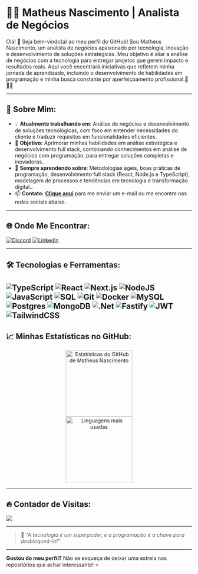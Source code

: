 # 🧑‍💻 Matheus Nascimento | Analista de Negócios

Olá! 👋 Seja bem-vindo(a) ao meu perfil do GitHub! Sou Matheus Nascimento, um analista de negócios apaixonado por tecnologia, inovação e desenvolvimento de soluções estratégicas. Meu objetivo é aliar a análise de negócios com a tecnologia para entregar projetos que gerem impacto e resultados reais. Aqui você encontrará iniciativas que refletem minha jornada de aprendizado, incluindo o desenvolvimento de habilidades em programação e minha busca constante por aperfeiçoamento profissional.🚀👨‍💻

---

## 🚀 Sobre Mim:
- 💡 **Atualmente trabalhando em**: Análise de negócios e desenvolvimento de soluções tecnológicas, com foco em entender necessidades do cliente e traduzir requisitos em funcionalidades eficientes.
- 🎯 **Objetivo:** Aprimorar minhas habilidades em análise estratégica e desenvolvimento full stack, combinando conhecimentos em análise de negócios com programação, para entregar soluções completas e inovadoras..
- 🌱 **Sempre aprendendo sobre**: Metodologias ágeis, boas práticas de programação, desenvolvimento full stack (React, Node.js e TypeScript), modelagem de processos e tendências em tecnologia e transformação digital..
- 📫 **Contato:** [**Clique aqui**](mailto:matheusfla.12333@gmail.com) para me enviar um e-mail ou me encontre nas redes sociais abaixo.

---

## 🌐 Onde Me Encontrar:
[![Discord](https://img.shields.io/badge/Discord-%237289DA.svg?logo=discord&logoColor=white)](https://discord.com/users/MatheusNascimento#6948) 
[![LinkedIn](https://img.shields.io/badge/LinkedIn-%230077B5.svg?logo=linkedin&logoColor=white)](www.linkedin.com/in/Matheus--Nascimento)

---

## 🛠️ Tecnologias e Ferramentas:
![TypeScript](https://img.shields.io/badge/TypeScript-%23007ACC.svg?style=for-the-badge&logo=typescript&logoColor=white) 
![React](https://img.shields.io/badge/React-%2320232a.svg?style=for-the-badge&logo=react&logoColor=%2361DAFB) 
![Next.js](https://img.shields.io/badge/Next.js-%23000000.svg?style=for-the-badge&logo=next.js&logoColor=white) 
![NodeJS](https://img.shields.io/badge/Node.js-6DA55F?style=for-the-badge&logo=node.js&logoColor=white) 
![JavaScript](https://img.shields.io/badge/JavaScript-%23323330.svg?style=for-the-badge&logo=javascript&logoColor=%23F7DF1E) 
![SQL](https://img.shields.io/badge/SQL-%2300f.svg?style=for-the-badge&logo=mysql&logoColor=white) 
![Git](https://img.shields.io/badge/Git-%23F05033.svg?style=for-the-badge&logo=git&logoColor=white) 
![Docker](https://img.shields.io/badge/Docker-%232496ED.svg?style=for-the-badge&logo=docker&logoColor=white)
![MySQL](https://img.shields.io/badge/mysql-4479A1.svg?style=for-the-badge&logo=mysql&logoColor=white)
![Postgres](https://img.shields.io/badge/postgres-%23316192.svg?style=for-the-badge&logo=postgresql&logoColor=white)
![MongoDB](https://img.shields.io/badge/MongoDB-%234ea94b.svg?style=for-the-badge&logo=mongodb&logoColor=white)
![.Net](https://img.shields.io/badge/.NET-5C2D91?style=for-the-badge&logo=.net&logoColor=white)
![Fastify](https://img.shields.io/badge/fastify-%23000000.svg?style=for-the-badge&logo=fastify&logoColor=white)
![JWT](https://img.shields.io/badge/JWT-black?style=for-the-badge&logo=JSON%20web%20tokens)
![TailwindCSS](https://img.shields.io/badge/tailwindcss-%2338B2AC.svg?style=for-the-badge&logo=tailwind-css&logoColor=white)
---

## 📈 Minhas Estatísticas no GitHub:
<div align="center">
  <img src="https://github-readme-stats.vercel.app/api?username=MatheusNascimento0203&theme=radical&hide_border=false&include_all_commits=true&count_private=true" alt="Estatísticas do GitHub de Matheus Nascimento" height="180em">
</div>
<div align="center">
  <img src="https://github-readme-stats.vercel.app/api/top-langs/?username=MatheusNascimento0203&theme=radical&hide_border=false&include_all_commits=true&count_private=true&layout=compact" alt="Linguagens mais usadas" height="180em">
</div>

---

## 🔥 Contador de Visitas:
[![](https://visitcount.itsvg.in/api?id=MatheusNascimento0203&icon=5&color=6)](https://visitcount.itsvg.in)

---

> 🌟 *"A tecnologia é um superpoder, e a programação é a chave para desbloqueá-lo!"*

---

**Gostou do meu perfil?** Não se esqueça de deixar uma estrela nos repositórios que achar interessante! ⭐
